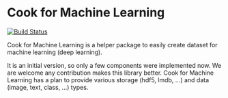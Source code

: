 # Cook for Machine Learning

[![Build Status](https://travis-ci.org/woozzu/cook4ml.svg?branch=master)](https://travis-ci.org/woozzu/cook4ml)

Cook for Machine Learning is a helper package to easily create dataset for machine learning (deep learning).

It is an initial version, so only a few components were implemented now. We are welcome any contribution makes this library better. Cook for Machine Learning has a plan to provide various storage (hdf5, lmdb, ...) and data (image, text, class, ...) types.